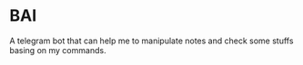# BAI
A telegram bot that can help me to manipulate notes and check some stuffs basing on my commands.
